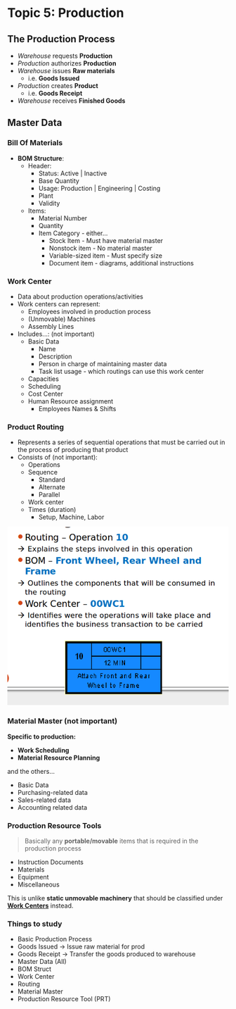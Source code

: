 # Topic 5: Production

## The Production Process

- *Warehouse* requests **Production**
- *Production* authorizes **Production**
- *Warehouse* issues **Raw materials**
    + i.e. **Goods Issued**
- *Production* creates **Product**
    + i.e. **Goods Receipt**
- *Warehouse* receives **Finished Goods**

## Master Data

### Bill Of Materials

+ **BOM Structure**:
    * Header:
        - Status: Active | Inactive
        - Base Quantity
        - Usage: Production | Engineering | Costing
        - Plant
        - Validity
    * Items:
        - Material Number
        - Quantity
        - Item Category - either...
            + Stock Item - Must have material master
            + Nonstock item - No material master
            + Variable-sized item - Must specify size
            + Document item - diagrams, additional instructions

### Work Center

+ Data about production operations/activities
+ Work centers can represent:
    * Employees involved in production process
    * (Unmovable) Machines
    * Assembly Lines
+ Includes...: (not important)
    * Basic Data
        - Name
        - Description
        - Person in charge of maintaining master data
        - Task list usage - which routings can use this work center
    * Capacities
    * Scheduling
    * Cost Center
    * Human Resource assignment
        - Employees Names & Shifts

### Product Routing

+ Represents a series of sequential operations that must be carried out in the process of producing that product
+ Consists of (not important):
    * Operations
    * Sequence
        - Standard
        - Alternate
        - Parallel
    * Work center
    * Times (duration)
        - Setup, Machine, Labor

![Routing](pics/routing.png)
            
### Material Master (not important)

**Specific to production:**
- **Work Scheduling**
- **Material Resource Planning**

and the others...

- Basic Data
- Purchasing-related data
- Sales-related data
- Accounting related data

### Production Resource Tools

> Basically any **portable/movable** items that is required in the production process

- Instruction Documents
- Materials
- Equipment
- Miscellaneous

This is unlike **static unmovable machinery** that should be classified under **[Work Centers](#work-center)** instead.

### Things to study

- Basic Production Process
- Goods Issued -> Issue raw material for prod    
- Goods Receipt -> Transfer the goods produced to warehouse
- Master Data (All)
- BOM Struct
- Work Center
- Routing
- Material Master
- Production Resource Tool (PRT)